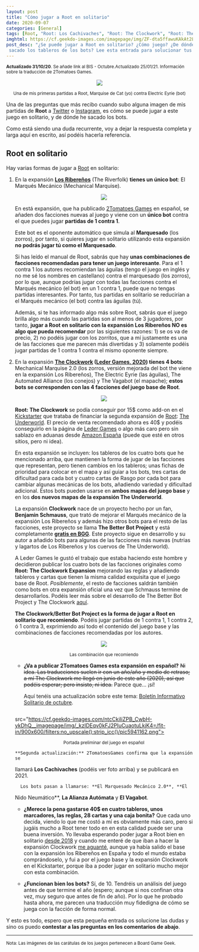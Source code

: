 ```yaml
---
layout: post
title: "Cómo jugar a Root en solitario"
date: 2020-09-07
categories: [General]
tags: [Root, "Root: Los Cachivaches", "Root: The Clockwork", "Root: The Underworld", "Root: Riverfolk", "Root: Los Ribereños"]
imghtml: https://cf.geekdo-images.com/imagepage/img/ZF-dta5ffawuKAkAt2LB-QTIv5M=/fit-in/900x600/filters:no_upscale():strip_icc()/pic4254509.jpg
post_desc: "¿Se puede jugar a Root en solitario? ¿Cómo juego? ¿De dónde has
 sacado los tableros de los bots? Lee esta entrada para solucionar tus dudas" 
---
```


<small><strong>Actualizado 31/10/20</strong>. Se añade link al BIS -
Octubre.<string>Actualizado 25/01/21</strong>. Información sobre la traducción
de 2Tomatoes Games.</small>
<p align="center"><img
   src="https://live.staticflickr.com/65535/50315024792_2ed72a378d_c.jpg"></p>
<p align="center"><small>Una de mis primeras partidas a Root, Marquise de Cat
   (yo) contra Electric Eyrie (bot)</small></p>
   
Una de las preguntas que más recibo cuando subo alguna imagen de mis partidas
de **Root** a [Twitter](https://twitter.com/mazmorreo) o
[Instagram](https://www.instagram.com/mazmorreo/?hl=es), es cómo se puede jugar
a este juego en solitario, y de dónde he sacado los bots.

Como está siendo una duda recurrente, voy a dejar la respuesta completa y larga
aquí en escrito, así podéis hacerla referencia.

## Root en solitario

Hay varias formas de jugar a
[Root](https://boardgamegeek.com/boardgame/237182/root) en solitario:

1. En la expansión **[Los
   Ribereños](https://boardgamegeek.com/boardgame/241386/root-riverfolk-expansion)**
   (The Riverfolk) **tienes un único bot**: El Marqués Mecánico (Mechanical
   Marquise).
   
   <p align="center"><img
   src="https://cf.geekdo-images.com/imagepage/img/A_ATiOKcL-EXlTFkrlGm8H5VdK0=/fit-in/900x600/filters:no_upscale():strip_icc()/pic4252654.jpg"></p>
   
   En está expansión, que ha publicado [2Tomatoes
   Games](https://amzn.to/2KgZBdc) en español, se añaden dos facciones
   nuevas al juego y viene con un **único bot** contra el que puedes jugar
   **partidas de 1 contra 1**.
   
   Este bot es el oponente automático que simula al **Marquesado** (los
   zorros), por tanto, si quieres jugar en solitario utilizando esta expansión
   **no podrás jugar tú como el Marquesado**.
   
   Si has leído el manual de Root, sabrás que hay **unas combinaciones de
   facciones recomendadas para tener un juego interesante**. Para el 1 contra 1
   los autores recomiendan las águilas (tengo el juego en inglés y no me sé los
   nombres en castellano) contra el marquesado (los zorros), por lo que, aunque
   podrías jugar con todas las facciones contra el Marqués mecánico (el bot) en
   un 1 contra 1, puede que no tengas partidas interesantes.  Por tanto, tus
   partidas en solitario se reducirían a el Marqués mecánico (el bot) contra
   las águilas (tú).
   
   Además, si te has informado algo más sobre Root, sabrás que el juego brilla
   algo más cuando las partidas son al menos de 3 jugadores, por tanto, **jugar
   a Root en solitario con la expansión Los Ribereños NO es algo que pueda
   recomendar** por las siguientes razones: 1) se os va de precio, 2) no podéis
   jugar con los zorritos, que a mí justamente es una de las facciones que me
   parecen más divertidas y 3) solamente podéis jugar partidas de 1 contra 1
   contra el mismo oponente siempre.
   
2. En la expansión **[The
   Clockwork](https://boardgamegeek.com/boardgameexpansion/287220/root-clockwork-expansion)
   ([Leder Games, 2020](https://amzn.to/2KhfJLO))
   tienes 4 bots**: Mechanical Marquise 2.0 (los zorros, versión mejorada del
   bot the viene en la expansión Los Ribereños), The Electric Eyrie (las
   águilas), The Automated Alliance (los conejos) y The Vagabot (el mapache);
   **estos bots se corresponden con las 4 facciones del juego base de Root**.
   
   <p align="center"><img
   src="https://cf.geekdo-images.com/imagepage/img/uBkOVgzkm7kOHVdwQ1KnqyS2YZE=/fit-in/900x600/filters:no_upscale():strip_icc()/pic4909933.png"></p>

    **Root: The Clockwork** se podía conseguir por 15$ como add-on en el
    [Kickstarter](https://www.kickstarter.com/projects/2074786394/root-the-underworld-expansion)
    que trataba de financiar la segunda expansión de
    [Root](https://amzn.to/2ZnSRim): [The
    Underworld](https://amzn.to/2Rb27lx). El precio de venta recomendado ahora
    es 40$ y podéis conseguirlo en la página de [Leder
    Games](https://ledergames.com/collections/full-catalog) o algo más caro
    pero sin sablazo en aduanas desde [Amazon España](https://amzn.to/35cEqRZ)
    (puede que esté en otros sitios, pero ni idea).
    
    En esta expansión se incluyen: los tableros de los cuatro bots que he
    mencionado arriba, que mantienen la forma de jugar de las facciones que
    representan, pero tienen cambios en los tableros; unas
    fichas de prioridad para colocar en el mapa y así guiar a los bots, tres
    cartas de dificultad para cada bot y cuatro cartas de Rasgo por cada bot
    para cambiar algunas mecánicas de los bots, añadiendo variedad y dificultad 
    adicional. Estos bots pueden usarse en **ambos mapas del juego base** y en
    los **dos nuevos  mapas de la expansión The Underworld**.
    
    La expansión **Clockwork** nace de un proyecto hecho por un fan, **Benjamin
    Schmauss**, que trató de mejorar el Marqués mecánico de la expansión Los
    Ribereños y además hizo otros bots para el resto de las facciones, este
    proyecto se llama **The Better Bot Project** y está completamente **[gratis en
    BGG](https://boardgamegeek.com/filepage/170084/root-better-bot-project)**.
    Este proyecto sigue en desarrollo y su autor a añadido bots para algunas de
    las facciones más nuevas (nutrias y lagartos de Los Ribereños y los cuervos
    de The Underworld).
    
    A Leder Games le gustó el trabajo que estaba haciendo este hombre y
    decidieron publicar los cuatro bots de las facciones originales como
    **Root: The Clockwork Expansion** mejorando las reglas y añadiendo tableros
    y cartas que tienen la misma calidad exquisita que el juego base de
    Root. *Posiblemente*, el resto de facciones saldrán también como bots en
    otra expansión oficial una vez que Schmauss termine de
    desarrollarlos. Podéis leer más sobre el desarrollo de The Better Bot
    Project y The Clockwork
    [aquí](https://boardgamegeek.com/thread/2068034/better-bot-project-mega-update-v6b-directors-cut-c).
    
    **The Clockwork/Better Bot Project es la forma de jugar a Root en solitario
    que recomiendo**. Podéis jugar partidas de 1 contra 1, 1 contra 2, ó 1
    contra 3, exprimiendo así todo el contenido del juego base y las
    combinaciones de facciones recomendadas por los autores.
    
    <p align="center"><img
    src="https://live.staticflickr.com/65535/50314175703_ffabd95111_c.jpg"></p>
    <p align="center"><small>Las combinación que recomiendo</small></p>
        
    * **¿Va a publicar 2Tomatoes Games esta expansión en español?** ~~Ni idea. Las
    traducciones suelen ir con un año/año y medio de retraso; a mí The
    Clockwork me llegó en junio de este año (2020), así que podéis esperar;
    pero insisto, ni idea.~~ Parece que... ¡sí!
    
       Aquí tenéis una actualización sobre este tema:
    [Boletín Informativo Solitario de
    octubre]({{site.baseurl}}/2020/10/31/noticias-boletin-octubre-2020/).
    
       <p align="center"><img
    src="https://cf.geekdo-images.com/ntcCkiIiZPB_CwbH-ykDhQ__imagepage/img/_kzIDEqv0kFJ2PIuCuaotuLkjK4=/fit-in/900x600/filters:no_upscale():strip_icc()/pic5941162.png"></p>
       <p align="center"><small>Portada preliminar del juego en español</small></p>
    
       **Segunda actualización:** 2TomatoesGames confirma que la expansión se
    llamará **Los Cachivaches** (podéis ver foto arriba) y se publicará
    en 2021.
        
         Los bots pasan a llamarse: **El Marquesado Mecánico 2.0**, **El
    Nido Neumático**, **La Alianza Autómata** y **El Vagabot**.
    
    
    * **¿Merece la pena gastarse 40$ en cuatro tableros, unos marcadores, las
    reglas, 28 cartas y una caja bonita?** Que cada uno decida, viendo lo que me
    costó a mí es obviamente más caro, pero si jugáis mucho a Root tener todo
    en en esta calidad puede ser una buena inversión. Yo llevaba esperando
    poder jugar a Root bien en solitario [desde
    2018]({{site.baseurl}}/2018/12/27/general-juegos-que-no-jugamos-en-2018/) y
    cuando me enteré de que iban a hacer la expansión Clockwork [me
    aguanté]({{site.baseurl}}/2019/12/27/general-juegos-que-no-jugamos-en-2019/), 
    aunque ya había salido el base con la expansión los Ribereños en España y
    todo el mundo estaba comprándoselo, y fui a por el juego base y la
    expansión Clockwork en el Kickstarter, porque iba a poder jugar en
    solitario mucho mejor con esta combinación.
    
    * **¿Funcionan bien los bots?** Sí, de 10. Tendréis un análisis del juego
      antes de que termine el año (espero; aunque si nos confinan otra vez, muy
      seguro que antes de fin de año). Por lo que he probado hasta ahora, me
      parecen una traducción muy fidedigna de cómo se juega con la facción de
      forma normal.
    

Y esto es todo, espero que esta pequeña entrada os solucione las dudas y sino
os puedo **contestar a las preguntas en los comentarios de abajo**.

<hr>

<small>Nota: Las imágenes de las carátulas de los juegos pertenecen a Board
Game Geek.</small>
